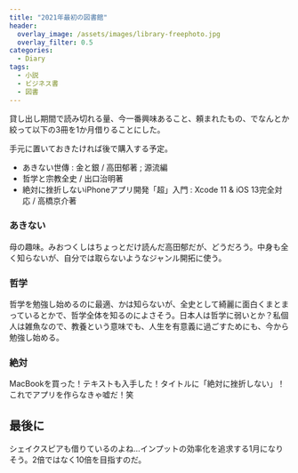 ```yaml
---
title: "2021年最初の図書館"
header:
  overlay_image: /assets/images/library-freephoto.jpg
  overlay_filter: 0.5
categories:
  - Diary
tags:
  - 小説
  - ビジネス書
  - 図書
---
```


貸し出し期間で読み切れる量、今一番興味あること、頼まれたもの、でなんとか絞って以下の3冊を1か月借りることにした。

手元に置いておきたければ後で購入する予定。

- あきない世傳 : 金と銀 / 高田郁著 ; 源流編
- 哲学と宗教全史 / 出口治明著
- 絶対に挫折しないiPhoneアプリ開発「超」入門 : Xcode 11 & iOS 13完全対応 / 高橋京介著

### あきない

母の趣味。みおつくしはちょっとだけ読んだ高田郁だが、どうだろう。中身も全く知らないが、自分では取らないようなジャンル開拓に使う。

### 哲学

哲学を勉強し始めるのに最適、かは知らないが、全史として綺麗に面白くまとまっているとかで、哲学全体を知るのによさそう。日本人は哲学に弱いとか？私個人は雑魚なので、教養という意味でも、人生を有意義に過ごすためにも、今から勉強し始める。

### 絶対

MacBookを買った！テキストも入手した！タイトルに「絶対に挫折しない」！これでアプリを作らなきゃ嘘だ！笑

## 最後に

シェイクスピアも借りているのよね…インプットの効率化を追求する1月になりそう。2倍ではなく10倍を目指すのだ。
